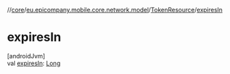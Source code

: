 //[core](../../../index.md)/[eu.epicompany.mobile.core.network.model](../index.md)/[TokenResource](index.md)/[expiresIn](expires-in.md)

# expiresIn

[androidJvm]\
val [expiresIn](expires-in.md): [Long](https://kotlinlang.org/api/latest/jvm/stdlib/kotlin/-long/index.html)
